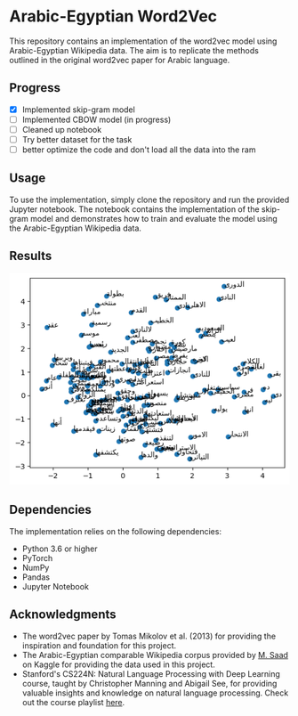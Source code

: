 # Arabic-Egyptian Word2Vec

This repository contains an implementation of the word2vec model using Arabic-Egyptian Wikipedia data. The aim is to replicate the methods outlined in the original word2vec paper for Arabic language.

## Progress

- [x] Implemented skip-gram model
- [ ] Implemented CBOW model (in progress)
- [ ] Cleaned up notebook
- [ ] Try better dataset for the task
- [ ] better optimize the code and don't load all the data into the ram
## Usage

To use the implementation, simply clone the repository and run the provided Jupyter notebook. The notebook contains the implementation of the skip-gram model and demonstrates how to train and evaluate the model using the Arabic-Egyptian Wikipedia data.

## Results
![alt text](assets/skipgram.png)


## Dependencies

The implementation relies on the following dependencies:

- Python 3.6 or higher
- PyTorch
- NumPy
- Pandas
- Jupyter Notebook

## Acknowledgments

- The word2vec paper by Tomas Mikolov et al. (2013) for providing the inspiration and foundation for this project.
- The Arabic-Egyptian comparable Wikipedia corpus provided by [M. Saad](https://www.kaggle.com/datasets/mksaad/arb-egy-cmp-corpus) on Kaggle for providing the data used in this project.
- Stanford's CS224N: Natural Language Processing with Deep Learning course, taught by Christopher Manning and Abigail See, for providing valuable insights and knowledge on natural language processing. Check out the course playlist [here](https://www.youtube.com/playlist?list=PLoROMvodv4rOSH4v6133s9LFPRHjEmbmJ).
